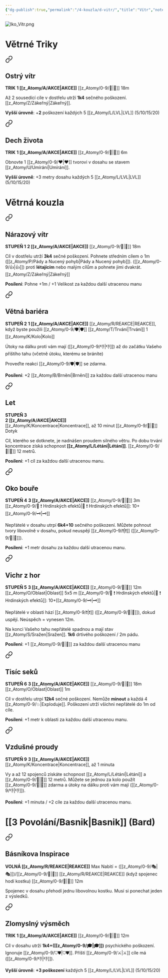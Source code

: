 ```yaml
---
{"dg-publish":true,"permalink":"/4-kouzla/d-vitr/","title":"Vítr","noteIcon":""}
---
```


![Iko_Vítr.png](/img/user/z_img/Iko_V%C3%ADtr.png)
# Větrné Triky

<div class="transclusion internal-embed is-loaded"><a class="markdown-embed-link" href="/z-atomy/o/ostry-vitr/" aria-label="Open link"><svg xmlns="http://www.w3.org/2000/svg" width="24" height="24" viewBox="0 0 24 24" fill="none" stroke="currentColor" stroke-width="2" stroke-linecap="round" stroke-linejoin="round" class="svg-icon lucide-link"><path d="M10 13a5 5 0 0 0 7.54.54l3-3a5 5 0 0 0-7.07-7.07l-1.72 1.71"></path><path d="M14 11a5 5 0 0 0-7.54-.54l-3 3a5 5 0 0 0 7.07 7.07l1.71-1.71"></path></svg></a><div class="markdown-embed">




## Ostrý vítr  
**TRIK**
**1 [[z_Atomy/A/AKCE\|AKCE]]**
[[z_Atomy/0-9/🏹\|🏹]] 18m

Až 2 sousedící cíle v dostřelu utrží **1k4** sečného poškození. [[z_Atomy/Z/Zákeřný\|Zákeřný]].

**Vyšší úrovně**: +**2** poškození každých 5 [[z_Atomy/L/LVL\|LVL]] (5/10/15/20)

</div></div>


<div class="transclusion internal-embed is-loaded"><a class="markdown-embed-link" href="/z-atomy/d/dech-zivota/" aria-label="Open link"><svg xmlns="http://www.w3.org/2000/svg" width="24" height="24" viewBox="0 0 24 24" fill="none" stroke="currentColor" stroke-width="2" stroke-linecap="round" stroke-linejoin="round" class="svg-icon lucide-link"><path d="M10 13a5 5 0 0 0 7.54.54l3-3a5 5 0 0 0-7.07-7.07l-1.72 1.71"></path><path d="M14 11a5 5 0 0 0-7.54-.54l-3 3a5 5 0 0 0 7.07 7.07l1.71-1.71"></path></svg></a><div class="markdown-embed">




## Dech života  
**TRIK**
**1 [[z_Atomy/A/AKCE\|AKCE]]**
[[z_Atomy/0-9/👊\|👊]] 6m

Obnovte 1 [[z_Atomy/0-9/❤\|❤]] tvorovi v dosahu se stavem [[z_Atomy/U/Umírání\|Umírání]].

**Vyšší úrovně**: +3 metry dosahu každých 5 [[z_Atomy/L/LVL\|LVL]] (5/10/15/20)

</div></div>

# Větrná kouzla

<div class="transclusion internal-embed is-loaded"><a class="markdown-embed-link" href="/z-atomy/n/narazovy-vitr/" aria-label="Open link"><svg xmlns="http://www.w3.org/2000/svg" width="24" height="24" viewBox="0 0 24 24" fill="none" stroke="currentColor" stroke-width="2" stroke-linecap="round" stroke-linejoin="round" class="svg-icon lucide-link"><path d="M10 13a5 5 0 0 0 7.54.54l3-3a5 5 0 0 0-7.07-7.07l-1.72 1.71"></path><path d="M14 11a5 5 0 0 0-7.54-.54l-3 3a5 5 0 0 0 7.07 7.07l1.71-1.71"></path></svg></a><div class="markdown-embed">




## Nárazový vítr  
**STUPEŇ 1**
**2 [[z_Atomy/A/AKCE\|AKCE]]**
[[z_Atomy/0-9/🏹\|🏹]] 18m

Cíl v dostřelu utrží **3k4** sečné poškození. 
Pohnete středním cílem o 1m ([[z_Atomy/P/Pády a Nucený pohyb\|Pády a Nucený pohyb]]). ([[z_Atomy/0-9/👍\|👍]]) proti **létajícím** nebo malým cílům a pohnete jimi dvakrát. [[z_Atomy/Z/Zákeřný\|Zákeřný]] 

**Posílení**: Pohne +1m / +1 Velikost za každou další utracenou manu

</div></div>


<div class="transclusion internal-embed is-loaded"><a class="markdown-embed-link" href="/z-atomy/v/vetna-bariera/" aria-label="Open link"><svg xmlns="http://www.w3.org/2000/svg" width="24" height="24" viewBox="0 0 24 24" fill="none" stroke="currentColor" stroke-width="2" stroke-linecap="round" stroke-linejoin="round" class="svg-icon lucide-link"><path d="M10 13a5 5 0 0 0 7.54.54l3-3a5 5 0 0 0-7.07-7.07l-1.72 1.71"></path><path d="M14 11a5 5 0 0 0-7.54-.54l-3 3a5 5 0 0 0 7.07 7.07l1.71-1.71"></path></svg></a><div class="markdown-embed">




## Větná bariéra
**STUPEŇ 2**
**1 [[z_Atomy/A/AKCE\|AKCE]]**
[[z_Atomy/R/REAKCE\|REAKCE]], když byste použili [[z_Atomy/0-9/🛡️\|🛡️]]
[[z_Atomy/T/Trvání\|Trvání]] 1 [[z_Atomy/K/Kolo\|Kolo]]

Útoky na dálku proti vám mají ([[z_Atomy/0-9/👎\|👎]]) až do začátku Vašeho příštího tahu (včetně útoku, kterému se bráníte)

Proveďte reakci [[z_Atomy/0-9/🛡️\|🛡️]] se zdarma.

**Posílení**: +2 [[z_Atomy/B/Brnění\|Brnění]] za každou další utracenou manu

</div></div>


<div class="transclusion internal-embed is-loaded"><a class="markdown-embed-link" href="/z-atomy/l/let/" aria-label="Open link"><svg xmlns="http://www.w3.org/2000/svg" width="24" height="24" viewBox="0 0 24 24" fill="none" stroke="currentColor" stroke-width="2" stroke-linecap="round" stroke-linejoin="round" class="svg-icon lucide-link"><path d="M10 13a5 5 0 0 0 7.54.54l3-3a5 5 0 0 0-7.07-7.07l-1.72 1.71"></path><path d="M14 11a5 5 0 0 0-7.54-.54l-3 3a5 5 0 0 0 7.07 7.07l1.71-1.71"></path></svg></a><div class="markdown-embed">




## Let  
**STUPEŇ 3**  
**2 [[z_Atomy/A/AKCE\|AKCE]]**  
[[z_Atomy/K/Koncentrace\|Koncentrace]], až 10 minut
[[z_Atomy/0-9/👊\|👊]] Dotyk

Cíl, kterého se dotknete, je nadnášen proudem silného větru. Po dobu trvání koncentrace získá schopnost **[[z_Atomy/L/Létání\|Létání]]**. 
[[z_Atomy/0-9/🏃\|🏃]] 12 metrů.

**Posílení**: +1 cíl za každou další utracenou manu.

</div></div>


<div class="transclusion internal-embed is-loaded"><a class="markdown-embed-link" href="/z-atomy/o/oko-boure/" aria-label="Open link"><svg xmlns="http://www.w3.org/2000/svg" width="24" height="24" viewBox="0 0 24 24" fill="none" stroke="currentColor" stroke-width="2" stroke-linecap="round" stroke-linejoin="round" class="svg-icon lucide-link"><path d="M10 13a5 5 0 0 0 7.54.54l3-3a5 5 0 0 0-7.07-7.07l-1.72 1.71"></path><path d="M14 11a5 5 0 0 0-7.54-.54l-3 3a5 5 0 0 0 7.07 7.07l1.71-1.71"></path></svg></a><div class="markdown-embed">




## Oko bouře  
**STUPEŇ 4**
**3 [[z_Atomy/A/AKCE\|AKCE]]**
[[z_Atomy/0-9/👊\|👊]] 3m
[[z_Atomy/0-9/📶 ❗ Hrdinských efektů\|📶 ❗ Hrdinských efektů]]: 10+[[z_Atomy/0-9/🗝\|🗝]]

Nepřátelé v dosahu utrpí **6k4+10** sečného poškození. 
Můžete pohnout tvory libovolně v dosahu, pokud neuspějí [[z_Atomy/0-9/❗\|❗]] ([[z_Atomy/0-9/💪\|💪]]).

**Posílení**: +1 metr dosahu za každou další utracenou manu.

</div></div>


<div class="transclusion internal-embed is-loaded"><a class="markdown-embed-link" href="/z-atomy/v/vichr-z-hor/" aria-label="Open link"><svg xmlns="http://www.w3.org/2000/svg" width="24" height="24" viewBox="0 0 24 24" fill="none" stroke="currentColor" stroke-width="2" stroke-linecap="round" stroke-linejoin="round" class="svg-icon lucide-link"><path d="M10 13a5 5 0 0 0 7.54.54l3-3a5 5 0 0 0-7.07-7.07l-1.72 1.71"></path><path d="M14 11a5 5 0 0 0-7.54-.54l-3 3a5 5 0 0 0 7.07 7.07l1.71-1.71"></path></svg></a><div class="markdown-embed">




## Vichr z hor
**STUPEŇ 5**
**3 [[z_Atomy/A/AKCE\|AKCE]]**
[[z_Atomy/0-9/👊\|👊]] 12m
[[z_Atomy/O/Oblast\|Oblast]] 5x5 m
[[z_Atomy/0-9/📶 ❗ Hrdinských efektů\|📶 ❗ Hrdinských efektů]]: 10+[[z_Atomy/0-9/🗝\|🗝]]

Nepřátelé v oblasti hází [[z_Atomy/0-9/❗\|❗]] ([[z_Atomy/0-9/🎯\|🎯]]), dokud uspějí. Neúspěch = vynesen 12m.

Na konci Vašeho tahu nepřátelé spadnou a mají stav [[z_Atomy/S/Sražen\|Sražen]]. 
**1k6** drtivého poškození / 2m pádu.

**Posílení**: +1 [[z_Atomy/0-9/📶\|📶]] za každou další utracenou manu

</div></div>


<div class="transclusion internal-embed is-loaded"><a class="markdown-embed-link" href="/z-atomy/t/tisic-seku/" aria-label="Open link"><svg xmlns="http://www.w3.org/2000/svg" width="24" height="24" viewBox="0 0 24 24" fill="none" stroke="currentColor" stroke-width="2" stroke-linecap="round" stroke-linejoin="round" class="svg-icon lucide-link"><path d="M10 13a5 5 0 0 0 7.54.54l3-3a5 5 0 0 0-7.07-7.07l-1.72 1.71"></path><path d="M14 11a5 5 0 0 0-7.54-.54l-3 3a5 5 0 0 0 7.07 7.07l1.71-1.71"></path></svg></a><div class="markdown-embed">




## Tisíc seků  
**STUPEŇ 6**
**3 [[z_Atomy/A/AKCE\|AKCE]]**
[[z_Atomy/0-9/🏹\|🏹]] 18m
[[z_Atomy/O/Oblast\|Oblast]] 1m

Cíl v dostřelu utrpí **12k4** sečné poškození. Nemůže **minout** a každá 4 [[z_Atomy/0-9/💥\|Exploduje]].
Poškození utrží všichni nepřátelé do 1m od cíle.

**Posílení**: +1 metr k oblasti za každou další utracenou manu.

</div></div>


<div class="transclusion internal-embed is-loaded"><a class="markdown-embed-link" href="/z-atomy/v/vzdusne-proudy/" aria-label="Open link"><svg xmlns="http://www.w3.org/2000/svg" width="24" height="24" viewBox="0 0 24 24" fill="none" stroke="currentColor" stroke-width="2" stroke-linecap="round" stroke-linejoin="round" class="svg-icon lucide-link"><path d="M10 13a5 5 0 0 0 7.54.54l3-3a5 5 0 0 0-7.07-7.07l-1.72 1.71"></path><path d="M14 11a5 5 0 0 0-7.54-.54l-3 3a5 5 0 0 0 7.07 7.07l1.71-1.71"></path></svg></a><div class="markdown-embed">




## Vzdušné proudy
**STUPEŇ 9**
**3 [[z_Atomy/A/AKCE\|AKCE]]**
[[z_Atomy/K/Koncentrace\|Koncentrace]], až 1 minuta

Vy a až 12 spojenců získáte schopnost [[z_Atomy/L/Létání\|Létání]] a [[z_Atomy/0-9/🏃\|🏃]] 12 metrů. Můžete se jednou za kolo použít [[z_Atomy/0-9/🥾\|🥾]] zdarma a útoky na dálku proti vám mají ([[z_Atomy/0-9/👎\|👎]]).

**Posílení**: +1 minuta / +2 cíle za každou další utracenou manu.

</div></div>


# [[3 Povolání/Basnik\|Basnik]] (Bard)

<div class="transclusion internal-embed is-loaded"><a class="markdown-embed-link" href="/z-atomy/b/basnikova-inspirace/" aria-label="Open link"><svg xmlns="http://www.w3.org/2000/svg" width="24" height="24" viewBox="0 0 24 24" fill="none" stroke="currentColor" stroke-width="2" stroke-linecap="round" stroke-linejoin="round" class="svg-icon lucide-link"><path d="M10 13a5 5 0 0 0 7.54.54l3-3a5 5 0 0 0-7.07-7.07l-1.72 1.71"></path><path d="M14 11a5 5 0 0 0-7.54-.54l-3 3a5 5 0 0 0 7.07 7.07l1.71-1.71"></path></svg></a><div class="markdown-embed">




## Básníkova Inspirace  
**VOLNÁ [[z_Atomy/R/REAKCE\|REAKCE]]**
Max Nabití = ([[z_Atomy/0-9/🎭\|🎭]])/[[z_Atomy/0-9/🔋\|🔋]]
[[z_Atomy/R/REAKCE\|REAKCE]] (když spojenec hodí kostku)
[[z_Atomy/0-9/👊\|👊]] 12m

Spojenec v dosahu přehodí jednu libovolnou kostku. Musí si ponechat jeden z výsledků.

</div></div>


<div class="transclusion internal-embed is-loaded"><a class="markdown-embed-link" href="/z-atomy/z/zlomyslny-vysmech/" aria-label="Open link"><svg xmlns="http://www.w3.org/2000/svg" width="24" height="24" viewBox="0 0 24 24" fill="none" stroke="currentColor" stroke-width="2" stroke-linecap="round" stroke-linejoin="round" class="svg-icon lucide-link"><path d="M10 13a5 5 0 0 0 7.54.54l3-3a5 5 0 0 0-7.07-7.07l-1.72 1.71"></path><path d="M14 11a5 5 0 0 0-7.54-.54l-3 3a5 5 0 0 0 7.07 7.07l1.71-1.71"></path></svg></a><div class="markdown-embed">




## Zlomyslný výsměch
**TRIK**
**1 [[z_Atomy/A/AKCE\|AKCE]]**
[[z_Atomy/0-9/👊\|👊]] 12m

Cíl v dosahu utrží **1k4+([[z_Atomy/0-9/🎓\|🎓]])** psychického poškození. Ignoruje [[z_Atomy/0-9/⛉⛊\|⛉⛊]].
Příští [[z_Atomy/0-9/⚔️\|⚔️]] cíle má ([[z_Atomy/0-9/👎\|👎]]).

**Vyšší úrovně**: **+3 poškození** každých 5 [[z_Atomy/L/LVL\|LVL]] (5/10/15/20)

</div></div>

